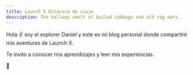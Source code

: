 ```yaml
---
title: Launch X Bitácora de viaje
description: The hallway smelt of boiled cabbage and old rag mats.
---
```


Hola ✌️  soy el explorer Daniel y este es mi blog personal donde compartiré mis aventuras de Launch X.

Te invito a conocer mis aprendizajes y leer mis experiencias.

🚀
